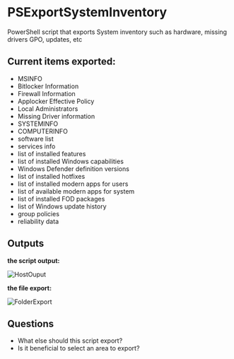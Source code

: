 # PSExportSystemInventory
PowerShell script that exports System inventory such as hardware, missing drivers GPO, updates, etc


## Current items exported:
- MSINFO
- Bitlocker Information
- Firewall Information
- Applocker Effective Policy
- Local Administrators
- Missing Driver information
- SYSTEMINFO
- COMPUTERINFO
- software list
- services info
- list of installed features
- list of installed Windows capabilities
- Windows Defender definition versions
- list of installed hotfixes
- list of installed modern apps for users
- list of available modern apps for system
- list of installed FOD packages
- list of Windows update history
- group policies
- reliability data

## Outputs

__the script output:__

![HostOuput](\.images\hostoutput.png)


__the file export:__

![FolderExport](\.images\exportedfiles.png)


## Questions
-  What else should this script export?
- Is it beneficial to select an area to export?
